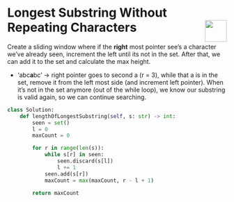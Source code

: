 # Longest Substring Without Repeating Characters <img align="right" height="50" src="https://upload.wikimedia.org/wikipedia/commons/8/8e/LeetCode_Logo_1.png"/>

Create a sliding window where if the **right** most pointer see’s a character we’ve already seen, increment the left until its not in the set. After that, we can add it to the set and calculate the max height.

- ‘abc**a**bc’ → right pointer goes to second a (r = 3), while that a is in the set, remove it from the left most side (and increment left pointer). When it’s not in the set anymore (out of the while loop), we know our substring is valid again, so we can continue searching.

```python
class Solution:
    def lengthOfLongestSubstring(self, s: str) -> int:
        seen = set()
        l = 0
        maxCount = 0

        for r in range(len(s)):
            while s[r] in seen:
                seen.discard(s[l])
                l += 1
            seen.add(s[r])
            maxCount = max(maxCount, r - l + 1)

        return maxCount
```
